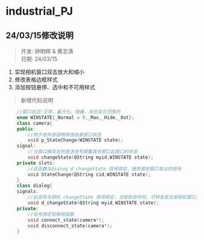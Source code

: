 # industrial_PJ
## 24/03/15修改说明
> 开发: 钟明辉 & 黄志涣 <br>
> 日期: 24/03/15
1. 实现相机窗口双击放大和缩小
2. 修改表格边框样式
3. 添加按钮悬停、选中和不可用样式
   
> 新增代码说明
``` cpp
    //窗口状态:正常，最大化，隐藏，未在显示范围内
    enum WINSTATE{_Normal = 0,_Max,_Hide,_Out};
    class camera{
    public:
        //用于给外部调用修改自身窗口状态
        void p_StateChange(WINSTATE state);
    signal:
        //当窗口被双击则发送信号提醒其他窗口此窗口的状态
        void changeState(QString myid,WINSTATE state);
    private slots:
        //此函数与dialog d_changeState 信号绑定，接受其他窗口发出的信号
        void StateChange(QString cid,WINSTATE state);
    }
    class dialog{
    signals:
        //此信号与相机 changeState 信号绑定，当收到信号时，可转发至全部相机窗口，用于解耦信号，提升可读性
        void d_changeState(QString myid,WINSTATE state);
    private:
        //信号绑定和移除函数
        void connect_state(camera*);
        void disconnect_state(camera*);
    }
```
